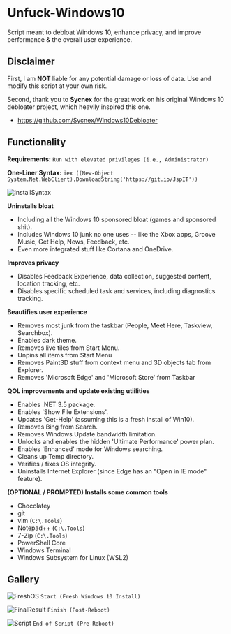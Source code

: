 # Unfuck-Windows10
Script meant to debloat Windows 10, enhance privacy, and improve performance &amp; the overall user experience.

## Disclaimer
First, I am **NOT** liable for any potential damage or loss of data.  Use and modify this script at your own risk.

Second, thank you to **Sycnex** for the great work on his original Windows 10 debloater project, which heavily inspired this one.
- https://github.com/Sycnex/Windows10Debloater

## Functionality

**Requirements:**
`Run with elevated privileges (i.e., Administrator)`

**One-Liner Syntax:**
`iex ((New-Object System.Net.WebClient).DownloadString('https://git.io/JspIT'))`

![InstallSyntax](https://cdn.discordapp.com/attachments/620986290317426698/846631194303922176/unknown.png)

**Uninstalls bloat**
- Including all the Windows 10 sponsored bloat (games and sponsored shit).
- Includes Windows 10 junk no one uses -- like the Xbox apps, Groove Music, Get Help, News, Feedback, etc.
- Even more integrated stuff like Cortana and OneDrive.

**Improves privacy**
- Disables Feedback Experience, data collection, suggested content, location tracking, etc.
- Disables specific scheduled task and services, including diagnostics tracking.

**Beautifies user experience**
- Removes most junk from the taskbar (People, Meet Here, Taskview, Searchbox).
- Enables dark theme.
- Removes live tiles from Start Menu.
- Unpins all items from Start Menu
- Removes Paint3D stuff from context menu and 3D objects tab from Explorer.
- Removes 'Microsoft Edge' and 'Microsoft Store' from Taskbar

**QOL improvements and update existing utiilities**
- Enables .NET 3.5 package.
- Enables 'Show File Extensions'.
- Updates 'Get-Help' (assuming this is a fresh install of Win10).
- Removes Bing from Search.
- Removes Windows Update bandwidth limitation.
- Unlocks and enables the hidden 'Ultimate Performance' power plan.
- Enables 'Enhanced' mode for Windows searching.
- Cleans up Temp directory.
- Verifies / fixes OS integrity. 
- Uninstalls Internet Explorer (since Edge has an "Open in IE mode" feature).

**(OPTIONAL / PROMPTED) Installs some common tools**
- Chocolatey
- git
- vim (`C:\.Tools`)
- Notepad++ (`C:\.Tools`)
- 7-Zip (`C:\.Tools`)
- PowerShell Core
- Windows Terminal
- Windows Subsystem for Linux (WSL2)

## Gallery

![FreshOS](https://cdn.discordapp.com/attachments/620986290317426698/846631197277683732/unknown.png)
`Start (Fresh Windows 10 Install)`


![FinalResult](https://cdn.discordapp.com/attachments/620986290317426698/846634838298591232/unknown.png)
`Finish (Post-Reboot)`


![Script](https://cdn.discordapp.com/attachments/620986290317426698/846634822389596180/unknown.png)
`End of Script (Pre-Reboot)`
